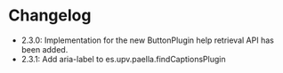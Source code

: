 # Changelog

- 2.3.0: Implementation for the new ButtonPlugin help retrieval API has been added.
- 2.3.1: Add aria-label to es.upv.paella.findCaptionsPlugin
